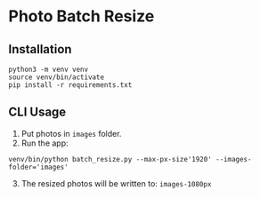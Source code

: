 # Photo Batch Resize

## Installation
```
python3 -m venv venv
source venv/bin/activate
pip install -r requirements.txt
```

## CLI Usage

1. Put photos in `images` folder.
2. Run the app:
```
venv/bin/python batch_resize.py --max-px-size'1920' --images-folder='images'
```
3. The resized photos will be written to: `images-1080px`

